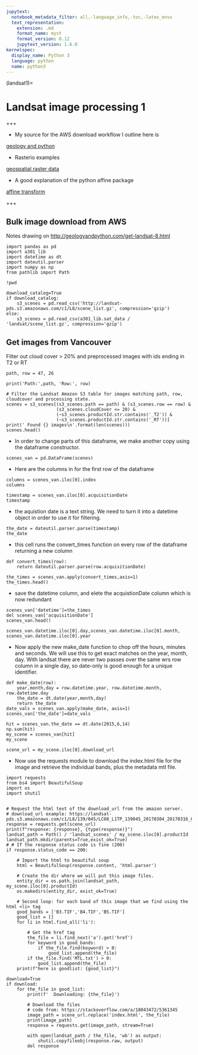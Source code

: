 ```yaml
---
jupytext:
  notebook_metadata_filter: all,-language_info,-toc,-latex_envs
  text_representation:
    extension: .md
    format_name: myst
    format_version: 0.12
    jupytext_version: 1.6.0
kernelspec:
  display_name: Python 3
  language: python
  name: python3
---
```


(landsat1)=
# Landsat image processing 1

+++

* My source for the AWS download workflow I outline here is

[geology and python](http://geologyandpython.com/get-landsat-8.html)

* Rasterio examples

[geospatial raster data](https://medium.com/@mommermiscience/dealing-with-geospatial-raster-data-in-python-with-rasterio-775e5ba0c9f5)


* A good explanation of the python affine package


[affine transform](https://www.perrygeo.com/python-affine-transforms.html)

+++

## Bulk image download from AWS

Notes drawing on http://geologyandpython.com/get-landsat-8.html

```{code-cell} ipython3
import pandas as pd
import a301_lib
import datetime as dt
import dateutil.parser
import numpy as np
from pathlib import Path
```

```{code-cell} ipython3
!pwd
```

```{code-cell} ipython3
download_catalog=True
if download_catalog:
    s3_scenes = pd.read_csv('http://landsat-pds.s3.amazonaws.com/c1/L8/scene_list.gz', compression='gzip')
else:
    s3_scenes = pd.read_csv(a301_lib.sat_data / 'landsat/scene_list.gz', compression='gzip')
```

## Get images from Vancouver

Filter out cloud cover > 20% and preprocessed images with ids ending in T2 or RT

```{code-cell} ipython3
path, row = 47, 26

print('Path:',path, 'Row:', row)

# Filter the Landsat Amazon S3 table for images matching path, row, cloudcover and processing state.
scenes = s3_scenes[(s3_scenes.path == path) & (s3_scenes.row == row) & 
                   (s3_scenes.cloudCover <= 20) & 
                   (~s3_scenes.productId.str.contains('_T2')) &
                   (~s3_scenes.productId.str.contains('_RT'))]
print(' Found {} images\n'.format(len(scenes)))
scenes.head()
```

* In order to change parts of this dataframe, we make another copy using
  the dataframe constructor.

```{code-cell} ipython3
scenes_van = pd.DataFrame(scenes)
```

* Here are the columns in for the first row of the dataframe

```{code-cell} ipython3
columns = scenes_van.iloc[0].index
columns
```

```{code-cell} ipython3
timestamp = scenes_van.iloc[0].acquisitionDate
timestamp
```

* the aquistion date is a text string.  We need to turn it into a datetime
  object in order to use it for filtering.

```{code-cell} ipython3
the_date = dateutil.parser.parse(timestamp)
the_date
```

* this cell runs the convert_times function on every row of the dataframe
  returning a new column

```{code-cell} ipython3
def convert_times(row):
    return dateutil.parser.parse(row.acquisitionDate)

the_times = scenes_van.apply(convert_times,axis=1)
the_times.head()
```

* save the datetime column, and elete the acquistionDate column which is now
  redundant

```{code-cell} ipython3
scenes_van['datetime']=the_times
del scenes_van['acquisitionDate']
scenes_van.head()
```

```{code-cell} ipython3
scenes_van.datetime.iloc[0].day,scenes_van.datetime.iloc[0].month, scenes_van.datetime.iloc[0].year
```

* Now apply the new make_date function to chop off the hours, minutes and seconds.
  We will use this to get exact matches on the year, month, day.  With landsat there
  are never two passes over the same wrs row column in a single day, so date-only
  is good enough for a unique identifier.

```{code-cell} ipython3
def make_date(row):
    year,month,day = row.datetime.year, row.datetime.month, row.datetime.day
    the_date = dt.date(year,month,day)
    return the_date
date_vals = scenes_van.apply(make_date, axis=1)
scenes_van['the_date']=date_vals
```

```{code-cell} ipython3
hit = scenes_van.the_date == dt.date(2015,6,14)
np.sum(hit)
my_scene = scenes_van[hit]
my_scene
```

```{code-cell} ipython3
scene_url = my_scene.iloc[0].download_url
```

* Now use the requests module to download the index.html file for the image
  and retrieve the individual bands, plus the metadata mtl file.

```{code-cell} ipython3
import requests
from bs4 import BeautifulSoup
import os
import shutil


# Request the html text of the download_url from the amazon server. 
# download_url example: https://landsat-pds.s3.amazonaws.com/c1/L8/139/045/LC08_L1TP_139045_20170304_20170316_01_T1/index.html
response = requests.get(scene_url)
print(f"response: {response}, {type(response)}")
landsat_path = Path() / 'landsat_scenes' / my_scene.iloc[0].productId
landsat_path.mkdir(parents=True,exist_ok=True)
# # If the response status code is fine (200)
if response.status_code == 200:

    # Import the html to beautiful soup
    html = BeautifulSoup(response.content, 'html.parser')

    # Create the dir where we will put this image files.
    entity_dir = os.path.join(landsat_path, my_scene.iloc[0].productId)
    os.makedirs(entity_dir, exist_ok=True)

    # Second loop: for each band of this image that we find using the html <li> tag
    good_bands = ['B3.TIF','B4.TIF','B5.TIF']
    good_list = []
    for li in html.find_all('li'):

        # Get the href tag
        the_file = li.find_next('a').get('href')
        for keyword in good_bands:
            if the_file.find(keyword) > 0:
                good_list.append(the_file)
        if the_file.find('MTL.txt') > 0:
            good_list.append(the_file)
    print(f"here is goodlist: {good_list}")
        
download=True
if download:
    for the_file in good_list:
        print(f'  Downloading: {the_file}')

        # Download the files
        # code from: https://stackoverflow.com/a/18043472/5361345
        image_path = scene_url.replace('index.html', the_file)
        print(image_path)
        response = requests.get(image_path, stream=True)

        with open(landsat_path / the_file, 'wb') as output:
            shutil.copyfileobj(response.raw, output)
        del response
```

```{code-cell} ipython3

```
